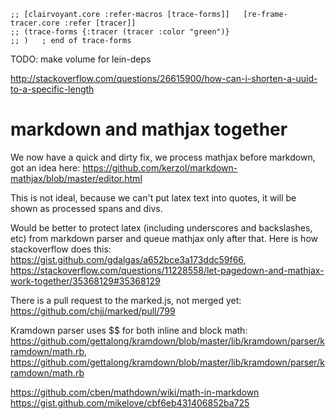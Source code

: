 
```
;; [clairvoyant.core :refer-macros [trace-forms]]   [re-frame-tracer.core :refer [tracer]]
;; (trace-forms {:tracer (tracer :color "green")}
;; )   ; end of trace-forms
```


TODO: make volume for lein-deps


<http://stackoverflow.com/questions/26615900/how-can-i-shorten-a-uuid-to-a-specific-length>



# markdown and mathjax together

We now have a quick and dirty fix, we process mathjax before markdown, got an idea here: <https://github.com/kerzol/markdown-mathjax/blob/master/editor.html>

This is not ideal, because we can't put latex text into quotes, it will be shown as processed spans and divs.

Would be better to protect latex (including underscores and backslashes, etc) from markdown parser and queue mathjax only after that. Here is how stackoverflow does this: <https://gist.github.com/gdalgas/a652bce3a173ddc59f66>, <https://stackoverflow.com/questions/11228558/let-pagedown-and-mathjax-work-together/35368129#35368129>

There is a pull request to the marked.js, not merged yet: <https://github.com/chjj/marked/pull/799>

Kramdown parser uses \$\$ for both inline and block math: <https://github.com/gettalong/kramdown/blob/master/lib/kramdown/parser/kramdown/math.rb>, <https://github.com/gettalong/kramdown/blob/master/lib/kramdown/parser/kramdown/math.rb>

<https://github.com/cben/mathdown/wiki/math-in-markdown>
<https://gist.github.com/mikelove/cbf6eb431406852ba725>

